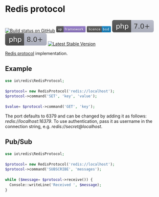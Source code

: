 Redis protocol
==============

[![Build status on GitHub](https://github.com/xp-forge/redis/workflows/Tests/badge.svg)](https://github.com/xp-forge/redis/actions)
[![XP Framework Module](https://raw.githubusercontent.com/xp-framework/web/master/static/xp-framework-badge.png)](https://github.com/xp-framework/core)
[![BSD Licence](https://raw.githubusercontent.com/xp-framework/web/master/static/licence-bsd.png)](https://github.com/xp-framework/core/blob/master/LICENCE.md)
[![Requires PHP 7.0+](https://raw.githubusercontent.com/xp-framework/web/master/static/php-7_0plus.svg)](http://php.net/)
[![Supports PHP 8.0+](https://raw.githubusercontent.com/xp-framework/web/master/static/php-8_0plus.svg)](http://php.net/)
[![Latest Stable Version](https://poser.pugx.org/xp-forge/redis/version.png)](https://packagist.org/packages/xp-forge/redis)

[Redis protocol](https://redis.io/topics/protocol) implementation.

Example
-------

```php
use io\redis\RedisProtocol;

$protocol= new RedisProtocol('redis://localhost');
$protocol->command('SET', 'key', 'value');

$value= $protocol->command('GET', 'key');
``` 

The port defaults to 6379 and can be changed by adding it as follows: *redis://localhost:16379*. To use authentication, pass it as username in the connection string, e.g. *redis://secret@localhost*.

Pub/Sub
-------

```php
use io\redis\RedisProtocol;

$protocol= new RedisProtocol('redis://localhost');
$protocol->command('SUBSCRIBE', 'messages');

while ($message= $protocol->receive()) {
  Console::writeLine('Received ', $message);
}
``` 
